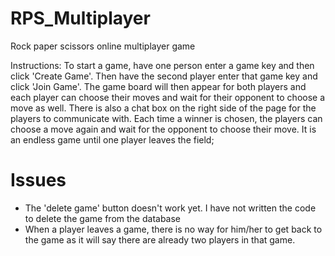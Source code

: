 # RPS_Multiplayer
Rock paper scissors online multiplayer game

Instructions:
To start a game, have one person enter a game key and then click 'Create Game'.  Then have the second player enter that game key and click 'Join Game'.  The game board will then appear for both players and each player can choose their moves and wait for their opponent to choose a move as well.  There is also a chat box on the right side of the page for the players to communicate with.  Each time a winner is chosen, the players can choose a move again and wait for the opponent to choose their move.  It is an endless game until one player leaves the field;


# Issues
- The 'delete game' button doesn't work yet.  I have not written the code to delete the game from the database
- When a player leaves a game, there is no way for him/her to get back to the game as it will say there are already two players in that game.